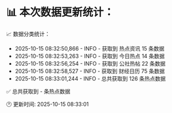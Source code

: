 📊 本次数据更新统计：
==========================

📈 数据分类统计：
- 2025-10-15 08:32:50,866 - INFO - 获取到 热点资讯 15 条数据
- 2025-10-15 08:32:53,263 - INFO - 获取到 今日热点 14 条数据
- 2025-10-15 08:32:56,254 - INFO - 获取到 公社热帖 22 条数据
- 2025-10-15 08:32:58,527 - INFO - 获取到 财经日历 75 条数据
- 2025-10-15 08:33:01,244 - INFO - 总共获取到 126 条热点数据

✅ 总共获取到 - 条热点数据

🕐 更新时间: 2025-10-15 08:33:01

